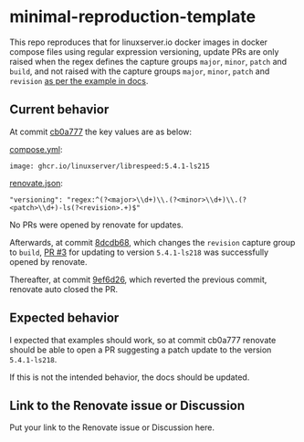 # minimal-reproduction-template

<!--First, read the [Renovate minimal reproduction instructions](https://github.com/renovatebot/renovate/blob/main/docs/development/minimal-reproductions.md).

Then replace the current `h1` with the Renovate Issue/Discussion number.-->

This repo reproduces that for linuxserver.io docker images in docker compose files using regular expression versioning, update PRs are only raised when the regex defines the capture groups `major`, `minor`, `patch` and `build`, and not raised with the capture groups `major`, `minor`, `patch` and `revision` [as per the example in docs](https://docs.renovatebot.com/modules/versioning/regex/#description).

## Current behavior

At commit [cb0a777](https://github.com/kennethso168/linuxserver-io-librespeed-repr-20241224/tree/cb0a77756580e84543d7fe8e9962a4572eaa065c) the key values are as below:

[compose.yml](https://github.com/kennethso168/linuxserver-io-librespeed-repr-20241224/blob/cb0a77756580e84543d7fe8e9962a4572eaa065c/compose.yml):

`image: ghcr.io/linuxserver/librespeed:5.4.1-ls215`

[renovate.json](https://github.com/kennethso168/linuxserver-io-librespeed-repr-20241224/blob/cb0a77756580e84543d7fe8e9962a4572eaa065c/renovate.json):

`"versioning": "regex:^(?<major>\\d+)\\.(?<minor>\\d+)\\.(?<patch>\\d+)-ls(?<revision>.+)$"`

No PRs were opened by renovate for updates.

Afterwards, at commit [8dcdb68](https://github.com/kennethso168/linuxserver-io-librespeed-repr-20241224/commit/8dcdb6820b323f12a72a8560296b9c434f183c22), which changes the `revision` capture group to `build`, [PR #3](https://github.com/kennethso168/linuxserver-io-librespeed-repr-20241224/pull/3) for updating to version `5.4.1-ls218` was successfully opened by renovate.

Thereafter, at commit [9ef6d26](https://github.com/kennethso168/linuxserver-io-librespeed-repr-20241224/commit/9ef6d268237dbb107889f95024904e7b700ff04e), which reverted the previous commit, renovate auto closed the PR.

## Expected behavior

I expected that examples should work, so at commit cb0a777 renovate should be able to open a PR suggesting a patch update to the version `5.4.1-ls218`.

If this is not the intended behavior, the docs should be updated.

## Link to the Renovate issue or Discussion

Put your link to the Renovate issue or Discussion here.
